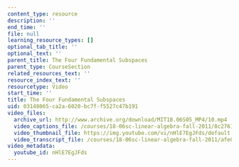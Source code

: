 ```yaml
---
content_type: resource
description: ''
end_time: ''
file: null
learning_resource_types: []
optional_tab_title: ''
optional_text: ''
parent_title: The Four Fundamental Subspaces
parent_type: CourseSection
related_resources_text: ''
resource_index_text: ''
resourcetype: Video
start_time: ''
title: The Four Fundamental Subspaces
uid: 03148065-ca2a-6020-bc7f-f5527c47b191
video_files:
  archive_url: http://www.archive.org/download/MIT18.06S05_MP4/10.mp4
  video_captions_file: /courses/18-06sc-linear-algebra-fall-2011/8c2761c8fcb15bfaa495487f7b8a4bba_nHlE7EgJFds.vtt
  video_thumbnail_file: https://img.youtube.com/vi/nHlE7EgJFds/default.jpg
  video_transcript_file: /courses/18-06sc-linear-algebra-fall-2011/afe0e43e133e663fbea3a48fb8372bfa_nHlE7EgJFds.pdf
video_metadata:
  youtube_id: nHlE7EgJFds
---
```

